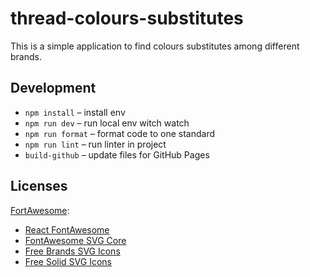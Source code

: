 # thread-colours-substitutes

This is a simple application to find colours substitutes among different brands.

## Development

* `npm install` – install env
* `npm run dev` – run local env witch watch
* `npm run format` – format code to one standard
* `npm run lint` – run linter in project
* `build-github` – update files for GitHub Pages

## Licenses
[FortAwesome](https://github.com/FortAwesome):
* [React FontAwesome](https://github.com/FortAwesome/react-fontawesome)
* [FontAwesome SVG Core](https://github.com/FortAwesome/fontawesome-svg-core)
* [Free Brands SVG Icons](https://github.com/FortAwesome/free-brands-svg-icons)
* [Free Solid SVG Icons](https://github.com/FortAwesome/free-solid-svg-icons)